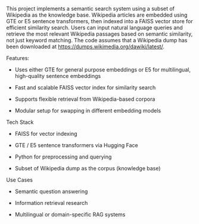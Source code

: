 This project implements a semantic search system using a subset of Wikipedia as the knowledge base. Wikipedia articles are embedded using GTE or E5 sentence transformers, then indexed into a FAISS vector store for efficient similarity search. 
Users can input natural language queries and retrieve the most relevant Wikipedia passages based on semantic similarity, not just keyword matching. The code assumes that a Wikipedia dump has been downloaded at https://dumps.wikimedia.org/dawiki/latest/.

Features:
- Uses either GTE for general purpose embeddings or E5 for multilingual, high-quality sentence embeddings

- Fast and scalable FAISS vector index for similarity search

- Supports flexible retrieval from Wikipedia-based corpora

- Modular setup for swapping in different embedding models

Tech Stack
- FAISS for vector indexing

- GTE / E5 sentence transformers via Hugging Face

- Python for preprocessing and querying

- Subset of Wikipedia dump as the corpus (knowledge base)

Use Cases
- Semantic question answering

- Information retrieval research

- Multilingual or domain-specific RAG systems
